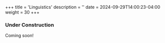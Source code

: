 +++
title = 'Linguistics'
description = ''
date = 2024-09-29T14:00:23-04:00
weight = 30
+++

### Under Construction

Coming soon!
